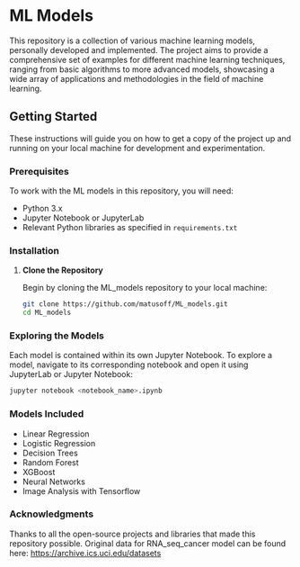 # ML Models

This repository is a collection of various machine learning models, personally developed and implemented. The project aims to provide a comprehensive set of examples for different machine learning techniques, ranging from basic algorithms to more advanced models, showcasing a wide array of applications and methodologies in the field of machine learning.

## Getting Started

These instructions will guide you on how to get a copy of the project up and running on your local machine for development and experimentation.

### Prerequisites

To work with the ML models in this repository, you will need:
- Python 3.x
- Jupyter Notebook or JupyterLab
- Relevant Python libraries as specified in `requirements.txt`

### Installation

1. **Clone the Repository**

   Begin by cloning the ML_models repository to your local machine:

   ```bash
   git clone https://github.com/matusoff/ML_models.git
   cd ML_models

### Exploring the Models
Each model is contained within its own Jupyter Notebook. To explore a model, navigate to its corresponding notebook and open it using JupyterLab or Jupyter Notebook:

```bash
jupyter notebook <notebook_name>.ipynb
```

### Models Included
- Linear Regression
- Logistic Regression
- Decision Trees
- Random Forest
- XGBoost
- Neural Networks
- Image Analysis with Tensorflow

### Acknowledgments
Thanks to all the open-source projects and libraries that made this repository possible.
Original data for RNA_seq_cancer model can be found here: https://archive.ics.uci.edu/datasets

